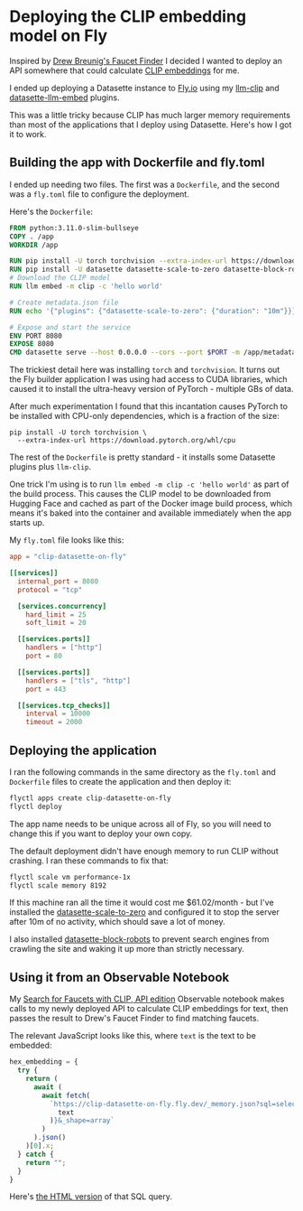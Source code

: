 # Deploying the CLIP embedding model on Fly

Inspired by [Drew Breunig's Faucet Finder](https://www.dbreunig.com/2023/09/26/faucet-finder.html) I decided I wanted to deploy an API somewhere that could calculate [CLIP embeddings](https://simonwillison.net/2023/Sep/12/llm-clip-and-chat/) for me.

I ended up deploying a Datasette instance to [Fly.io](https://fly.io/) using my [llm-clip](https://github.com/simonw/llm-clip) and [datasette-llm-embed](https://github.com/simonw/datasette-llm-embed) plugins.

This was a little tricky because CLIP has much larger memory requirements than most of the applications that I deploy using Datasette. Here's how I got it to work.

## Building the app with Dockerfile and fly.toml

I ended up needing two files. The first was a `Dockerfile`, and the second was a `fly.toml` file to configure the deployment.

Here's the `Dockerfile`:

```dockerfile
FROM python:3.11.0-slim-bullseye
COPY . /app
WORKDIR /app

RUN pip install -U torch torchvision --extra-index-url https://download.pytorch.org/whl/cpu
RUN pip install -U datasette datasette-scale-to-zero datasette-block-robots datasette-llm-embed llm-clip
# Download the CLIP model
RUN llm embed -m clip -c 'hello world'

# Create metadata.json file
RUN echo '{"plugins": {"datasette-scale-to-zero": {"duration": "10m"}}}' > /app/metadata.json

# Expose and start the service
ENV PORT 8080
EXPOSE 8080
CMD datasette serve --host 0.0.0.0 --cors --port $PORT -m /app/metadata.json
```
The trickiest detail here was installing `torch` and `torchvision`. It turns out the Fly builder application I was using had access to CUDA libraries, which caused it to install the ultra-heavy version of PyTorch - multiple GBs of data.

After much experimentation I found that this incantation causes PyTorch to be installed with CPU-only dependencies, which is a fraction of the size:

    pip install -U torch torchvision \
      --extra-index-url https://download.pytorch.org/whl/cpu

The rest of the `Dockerfile` is pretty standard - it installs some Datasette plugins plus `llm-clip`.

One trick I'm using is to run `llm embed -m clip -c 'hello world'` as part of the build process. This causes the CLIP model to be downloaded from Hugging Face and cached as part of the Docker image build process, which means it's baked into the container and available immediately when the app starts up.

My `fly.toml` file looks like this:

```toml
app = "clip-datasette-on-fly"

[[services]]
  internal_port = 8080
  protocol = "tcp"

  [services.concurrency]
    hard_limit = 25
    soft_limit = 20

  [[services.ports]]
    handlers = ["http"]
    port = 80

  [[services.ports]]
    handlers = ["tls", "http"]
    port = 443

  [[services.tcp_checks]]
    interval = 10000
    timeout = 2000
```

## Deploying the application

I ran the following commands in the same directory as the `fly.toml` and `Dockerfile` files to create the application and then deploy it:

```bash
flyctl apps create clip-datasette-on-fly
flyctl deploy
```

The app name needs to be unique across all of Fly, so you will need to change this if you want to deploy your own copy.

The default deployment didn't have enough memory to run CLIP without crashing. I ran these commands to fix that:

```bash
flyctl scale vm performance-1x
flyctl scale memory 8192
```
If this machine ran all the time it would cost me $61.02/month - but I've installed the [datasette-scale-to-zero](https://github.com/simonw/datasette-scale-to-zero) and configured it to stop the server after 10m of no activity, which should save a lot of money. 

I also installed [datasette-block-robots](https://github.com/simonw/datasette-block-robots) to prevent search engines from crawling the site and waking it up more than strictly necessary.

## Using it from an Observable Notebook

My [Search for Faucets with CLIP, API edition](https://observablehq.com/@simonw/search-for-faucets-with-clip-api) Observable notebook makes calls to my newly deployed API to calculate CLIP embeddings for text, then passes the result to Drew's Faucet Finder to find matching faucets.

The relevant JavaScript looks like this, where `text` is the text to be embedded:

```javascript
hex_embedding = {
  try {
    return (
      await (
        await fetch(
          `https://clip-datasette-on-fly.fly.dev/_memory.json?sql=select+hex(llm_embed(%27clip%27%2C+%3Aq))+as+x&q=${encodeURIComponent(
            text
          )}&_shape=array`
        )
      ).json()
    )[0].x;
  } catch {
    return "";
  }
}
```
Here's [the HTML version](https://clip-datasette-on-fly.fly.dev/_memory?sql=select+hex%28llm_embed%28%27clip%27%2C+%3Aq%29%29+as+x&q=purple+and+gold) of that SQL query.
